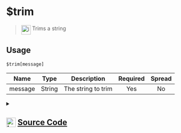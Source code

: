 # $trim
> <img align="top" src="https://upload.wikimedia.org/wikipedia/commons/thumb/e/e4/Infobox_info_icon.svg/160px-Infobox_info_icon.svg.png?20150409153300" alt="image" width="25" height="auto"> Trims a string
## Usage
```
$trim[message]
```
| Name | Type | Description | Required | Spread
| :---: | :---: | :---: | :---: | :---: |
message | String | The string to trim | Yes | No
<details>
<summary>
    
## <img align="top" src="https://cdn4.iconfinder.com/data/icons/iconsimple-logotypes/512/github-512.png" alt="image" width="25" height="auto">  [Source Code](https://github.com/tryforge/ForgeScript-V2/blob/main/src/native/trim.ts)
    
</summary>
    
```ts
import { ArgType, NativeFunction, Return } from "../structures"

export default new NativeFunction({
    name: "$trim",
    version: "1.0.6",
    description: "Trims a string",
    brackets: true,
    unwrap: true,
    args: [
        {
            name: "message",
            description: "The string to trim",
            rest: false,
            required: true,
            type: ArgType.String,
        },
    ],
    execute(_, [m]) {
        return this.success(m.trim())
    },
})

```
    
</details>